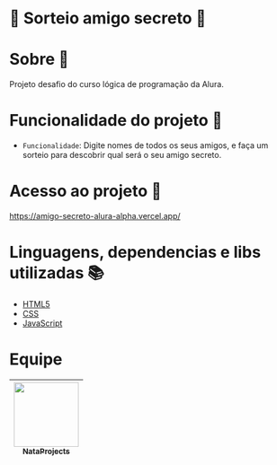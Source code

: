 # 🎁 Sorteio amigo secreto 🎁

# Sobre 📃
<p> Projeto desafio do curso lógica de programação da Alura. </p>

# Funcionalidade do projeto :hammer:

- `Funcionalidade`: Digite nomes de todos os seus amigos, e faça um sorteio para descobrir qual será o seu amigo secreto.

# Acesso ao projeto 📁
https://amigo-secreto-alura-alpha.vercel.app/

# Linguagens, dependencias e libs utilizadas 📚
- [HTML5](https://www.w3schools.com/html/)
- [CSS](https://www.w3schools.com/css/)
- [JavaScript](https://www.w3schools.com/js/)

# Equipe

| [<img loading="lazy" src="https://avatars.githubusercontent.com/u/200856850?v=4&size=64" width=115><br><sub>NataProjects</sub>](https://github.com/NataProjects) |
 :---: |
